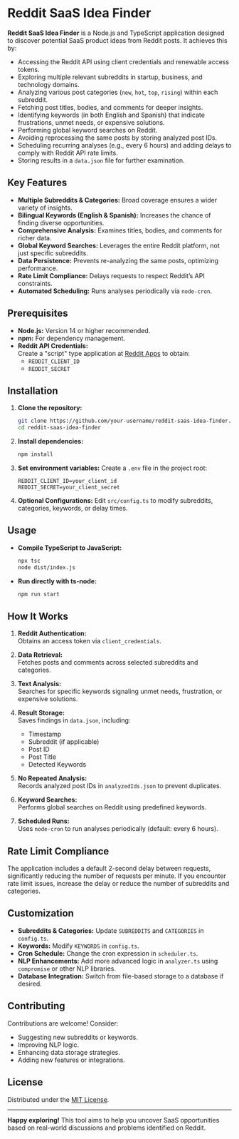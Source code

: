 # Reddit SaaS Idea Finder

**Reddit SaaS Idea Finder** is a Node.js and TypeScript application designed to discover potential SaaS product ideas from Reddit posts. It achieves this by:

- Accessing the Reddit API using client credentials and renewable access tokens.
- Exploring multiple relevant subreddits in startup, business, and technology domains.
- Analyzing various post categories (`new`, `hot`, `top`, `rising`) within each subreddit.
- Fetching post titles, bodies, and comments for deeper insights.
- Identifying keywords (in both English and Spanish) that indicate frustrations, unmet needs, or expensive solutions.
- Performing global keyword searches on Reddit.
- Avoiding reprocessing the same posts by storing analyzed post IDs.
- Scheduling recurring analyses (e.g., every 6 hours) and adding delays to comply with Reddit API rate limits.
- Storing results in a `data.json` file for further examination.

## Key Features

- **Multiple Subreddits & Categories:** Broad coverage ensures a wider variety of insights.
- **Bilingual Keywords (English & Spanish):** Increases the chance of finding diverse opportunities.
- **Comprehensive Analysis:** Examines titles, bodies, and comments for richer data.
- **Global Keyword Searches:** Leverages the entire Reddit platform, not just specific subreddits.
- **Data Persistence:** Prevents re-analyzing the same posts, optimizing performance.
- **Rate Limit Compliance:** Delays requests to respect Reddit’s API constraints.
- **Automated Scheduling:** Runs analyses periodically via `node-cron`.

## Prerequisites

- **Node.js:** Version 14 or higher recommended.
- **npm:** For dependency management.
- **Reddit API Credentials:**  
  Create a "script" type application at [Reddit Apps](https://www.reddit.com/prefs/apps) to obtain:
  - `REDDIT_CLIENT_ID`
  - `REDDIT_SECRET`

## Installation

1. **Clone the repository:**
   ```bash
   git clone https://github.com/your-username/reddit-saas-idea-finder.git
   cd reddit-saas-idea-finder
   ```

2. **Install dependencies:**
   ```bash
   npm install
   ```

3. **Set environment variables:**
   Create a `.env` file in the project root:
   ```env
   REDDIT_CLIENT_ID=your_client_id
   REDDIT_SECRET=your_client_secret
   ```

4. **Optional Configurations:**
   Edit `src/config.ts` to modify subreddits, categories, keywords, or delay times.

## Usage

- **Compile TypeScript to JavaScript:**
  ```bash
  npx tsc
  node dist/index.js
  ```

- **Run directly with ts-node:**
  ```bash
  npm run start
  ```

## How It Works

1. **Reddit Authentication:**  
   Obtains an access token via `client_credentials`.

2. **Data Retrieval:**  
   Fetches posts and comments across selected subreddits and categories.

3. **Text Analysis:**  
   Searches for specific keywords signaling unmet needs, frustration, or expensive solutions.

4. **Result Storage:**  
   Saves findings in `data.json`, including:
   - Timestamp
   - Subreddit (if applicable)
   - Post ID
   - Post Title
   - Detected Keywords

5. **No Repeated Analysis:**  
   Records analyzed post IDs in `analyzedIds.json` to prevent duplicates.

6. **Keyword Searches:**  
   Performs global searches on Reddit using predefined keywords.

7. **Scheduled Runs:**  
   Uses `node-cron` to run analyses periodically (default: every 6 hours).

## Rate Limit Compliance

The application includes a default 2-second delay between requests, significantly reducing the number of requests per minute. If you encounter rate limit issues, increase the delay or reduce the number of subreddits and categories.

## Customization

- **Subreddits & Categories:** Update `SUBREDDITS` and `CATEGORIES` in `config.ts`.
- **Keywords:** Modify `KEYWORDS` in `config.ts`.
- **Cron Schedule:** Change the cron expression in `scheduler.ts`.
- **NLP Enhancements:** Add more advanced logic in `analyzer.ts` using `compromise` or other NLP libraries.
- **Database Integration:** Switch from file-based storage to a database if desired.

## Contributing

Contributions are welcome! Consider:
- Suggesting new subreddits or keywords.
- Improving NLP logic.
- Enhancing data storage strategies.
- Adding new features or integrations.

## License

Distributed under the [MIT License](LICENSE).

---

**Happy exploring!** This tool aims to help you uncover SaaS opportunities based on real-world discussions and problems identified on Reddit.